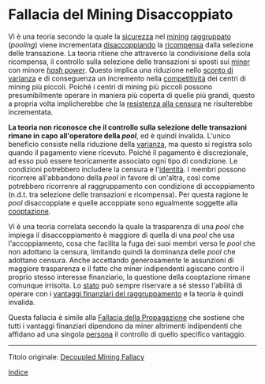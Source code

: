 # Fallacia del Mining Disaccoppiato



Vi è una teoria secondo la quale la [sicurezza](ch035-qualitative-security-model.md) nel [mining](ch101-glossary.md#centro-di-mining-mine) [raggruppato](ch101-glossary.md#raggruppamento-pooling) (_pooling_) viene incrementata [disaccoppiando](ch101-glossary.md#disaccoppiamento-decouple) la [ricompensa](ch101-glossary.md#ricompensa-reward) dalla selezione delle transazione. La teoria ritiene che attraverso la condivisione della sola ricompensa, il controllo sulla selezione delle transazioni si sposti sui [miner](ch101-glossary.md#miner) con minore [_hash power_](ch101-glossary.md#hash-power). Questo implica una riduzione nello [sconto di varianza](ch037-variance-discount-flaw.md) e di conseguenza un incremento nella [competitività](ch014-other-means-principle.md) dei centri di mining più piccoli. Poiché i centri di mining più piccoli possono presumibilmente operare in maniera più coperta di quelle più grandi, questo a propria volta implicherebbe che la [resistenza alla censura]() ne risulterebbe incrementata.

**La teoria non riconosce che il controllo sulla selezione delle transazioni rimane in capo all'operatore della _pool_**, ed è quindi invalida. L'unico beneficio consiste nella riduzione della [varianza](), ma questo si registra solo quando il pagamento viene ricevuto. Poiché il pagamento è discrezionale, ad esso può essere teoricamente associato ogni tipo di condizione. Le condizioni potrebbero includere la censura e l'[identità](ch101-glossary.md#identità). I membri possono ricorrere all'abbandono della _pool_ in favore di un'altra, così come potrebbero ricorrenre al raggruppamento con condizione di accoppiamento (n.d.t. tra selezione delle transazioni e ricompensa). Per questa ragione le _pool_ disaccoppiate e quelle accoppiate sono egualmente soggette alla [cooptazione](ch101-glossary.md#cooptazione-co-option).

Vi è una teoria correlata secondo la quale la trasparenza di una _pool_ che impiega il disaccoppiamento è maggiore di quella di una _pool_ che usa l'accoppiamento, cosa che facilita la fuga dei suoi membri verso le _pool_ che non adottano la censura, limitando quindi la dominanza delle _pool_ che adottano censura. Anche accettando generosamente le assunzioni di maggiore trasparenza e il fatto che miner indipendenti agiscano contro il proprio stesso interesse finanziario, la questione della cooptazione rimane comunque irrisolta. Lo [stato](ch101-glossary.md#stato) può sempre riservare a sé stesso l'abilità di operare con i [vantaggi finanziari del raggruppamento](ch039-pooling-pressure-risk.md) e la teoria è quindi invalida.    

Questa fallacia è simile alla [Fallacia della Propagazione](ch075-relay-fallacy.md) che sostiene che tutti i vantaggi finanziari dipendono da miner altrimenti indipendenti che affidano ad una singola [persona](ch101-glossary.md#persona) il controllo di quello specifico vantaggio.

---

Titolo originale: [Decoupled Mining Fallacy](https://github.com/libbitcoin/libbitcoin-system/wiki/Decoupled-Mining-Fallacy)

[Indice](/README.md)

